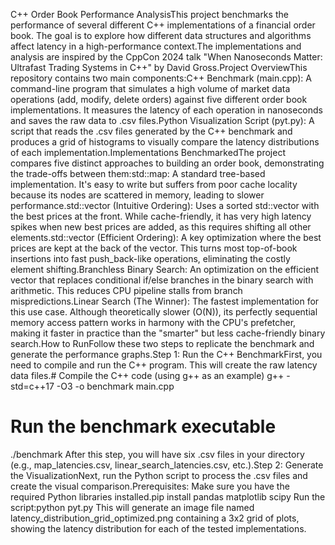 C++ Order Book Performance AnalysisThis project benchmarks the performance of several different C++ implementations of a financial order book. The goal is to explore how different data structures and algorithms affect latency in a high-performance context.The implementations and analysis are inspired by the CppCon 2024 talk "When Nanoseconds Matter: Ultrafast Trading Systems in C++" by David Gross.Project OverviewThis repository contains two main components:C++ Benchmark (main.cpp): A command-line program that simulates a high volume of market data operations (add, modify, delete orders) against five different order book implementations. It measures the latency of each operation in nanoseconds and saves the raw data to .csv files.Python Visualization Script (pyt.py): A script that reads the .csv files generated by the C++ benchmark and produces a grid of histograms to visually compare the latency distributions of each implementation.Implementations BenchmarkedThe project compares five distinct approaches to building an order book, demonstrating the trade-offs between them:std::map: A standard tree-based implementation. It's easy to write but suffers from poor cache locality because its nodes are scattered in memory, leading to slower performance.std::vector (Intuitive Ordering): Uses a sorted std::vector with the best prices at the front. While cache-friendly, it has very high latency spikes when new best prices are added, as this requires shifting all other elements.std::vector (Efficient Ordering): A key optimization where the best prices are kept at the back of the vector. This turns most top-of-book insertions into fast push_back-like operations, eliminating the costly element shifting.Branchless Binary Search: An optimization on the efficient vector that replaces conditional if/else branches in the binary search with arithmetic. This reduces CPU pipeline stalls from branch mispredictions.Linear Search (The Winner): The fastest implementation for this use case. Although theoretically slower (O(N)), its perfectly sequential memory access pattern works in harmony with the CPU's prefetcher, making it faster in practice than the "smarter" but less cache-friendly binary search.How to RunFollow these two steps to replicate the benchmark and generate the performance graphs.Step 1: Run the C++ BenchmarkFirst, you need to compile and run the C++ program. This will create the raw latency data files.# Compile the C++ code (using g++ as an example)
g++ -std=c++17 -O3 -o benchmark main.cpp

# Run the benchmark executable
./benchmark
After this step, you will have six .csv files in your directory (e.g., map_latencies.csv, linear_search_latencies.csv, etc.).Step 2: Generate the VisualizationNext, run the Python script to process the .csv files and create the visual comparison.Prerequisites: Make sure you have the required Python libraries installed.pip install pandas matplotlib scipy
Run the script:python pyt.py
This will generate an image file named latency_distribution_grid_optimized.png containing a 3x2 grid of plots, showing the latency distribution for each of the tested implementations.
